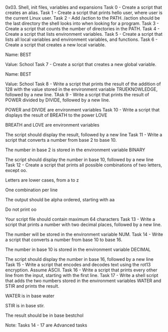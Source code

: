 0x03. Shell, init files, variables and expansions
Task 0 - Create a script that creates an alias.
Task 1 - Create a script that prints hello user, where user is the current Linux user.
Task 2 - Add /action to the PATH. /action should be the last directory the shell looks into when looking for a program.
Task 3 - Create a script that counts the number of directories in the PATH.
Task 4 - Create a script that lists environment variables.
Task 5 - Create a script that lists all local variables and environment variables, and functions.
Task 6 - Create a script that creates a new local variable.



Name: BEST

Value: School
Task 7 - Create a script that creates a new global variable.



Name: BEST

Value: School
Task 8 - Write a script that prints the result of the addition of 128 with the value stored in the environment variable TRUEKNOWLEDGE, followed by a new line.
TAsk 9 - Write a script that prints the result of POWER divided by DIVIDE, followed by a new line.



POWER and DIVIDE are environment variables
Task 10 - Write a script that displays the result of BREATH to the power LOVE



BREATH and LOVE are environment variables

The script should display the result, followed by a new line
Task 11 - Write a script that converts a number from base 2 to base 10.



The number in base 2 is stored in the environment variable BINARY

The script should display the number in base 10, followed by a new line
Task 12 - Create a script that prints all possible combinations of two letters, except oo.



Letters are lower cases, from a to z

One combination per line

The output should be alpha ordered, starting with aa

Do not print oo

Your script file should contain maximum 64 characters
Task 13 - Write a script that prints a number with two decimal places, followed by a new line.



The number will be stored in the environment variable NUM.
Task 14 - Write a script that converts a number from base 10 to base 16.



The number in base 10 is stored in the environment variable DECIMAL

The script should display the number in base 16, followed by a new line
Task 15 - Write a script that encodes and decodes text using the rot13 encryption. Assume ASCII.
Task 16 - Write a script that prints every other line from the input, starting with the first line.
Task 17 - Write a shell script that adds the two numbers stored in the environment variables WATER and STIR and prints the result.



WATER is in base water

STIR is in base stir.

The result should be in base bestchol

Note: Tasks 14 - 17 are Advanced tasks
